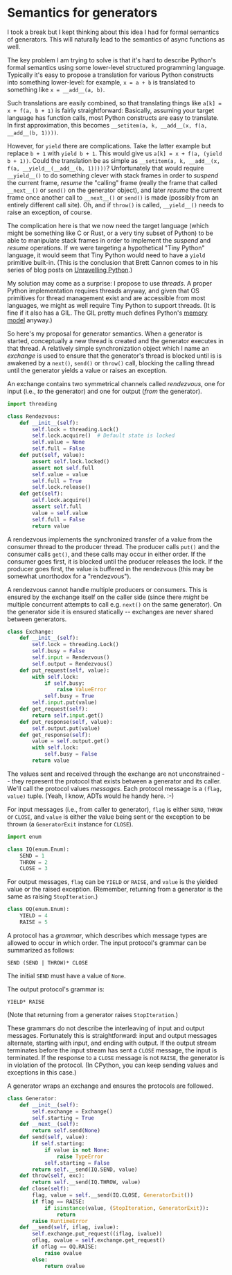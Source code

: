 # Semantics for generators

I took a break but I kept thinking about this idea I had for formal semantics of generators.
This will naturally lead to the semantics of async functions as well.

The key problem I am trying to solve is that it's hard to describe Python's formal semantics using some lower-level structured programming language.
Typically it's easy to propose a translation for various Python constructs into something lower-level: for example, `x = a + b` is translated to something like
`x = __add__(a, b)`.

Such translations are easily combined, so that translating things like
`a[k] = x + f(a, b + 1)`
is fairly straightforward: Basically, assuming your target language has function calls, most Python constructs are easy to translate.
In first approximation, this becomes
`__setitem(a, k, __add__(x, f(a, __add__(b, 1))))`.

However, for `yield` there are complications.
Take the latter example but replace `b + 1` with `yield b + 1`.
This would give us `a[k] = x + f(a, (yield b + 1))`.
Could the translation be as simple as
`__setitem(a, k, __add__(x, f(a, __yield__(__add__(b, 1)))))`?
Unfortunately that would require `__yield__()` to do something clever with stack frames in order to _suspend_ the current frame, _resume_ the "calling" frame (really the frame that called `__next__()` or `send()` on the generator object), and later _resume_ the current frame once another call to `__next__()` or `send()` is made (possibly from an entirely different call site).
Oh, and if `throw()` is called, `__yield__()` needs to raise an exception, of course.

The complication here is that we now need the target language (which might be something like C or Rust, or a very tiny subset of Python) to be able to manipulate stack frames in order to implement the _suspend_ and _resume_ operations.
If we were targeting a hypothetical "Tiny Python" language, it would seem that Tiny Python would need to have a `yield` primitive built-in.
(This is the conclusion that Brett Cannon comes to in his series of blog posts on [Unravelling Python](https://snarky.ca/tag/syntactic-sugar/).)

My solution may come as a surprise: I propose to use *threads*.
A proper Python implementation requires threads anyway, and given that OS primitives for thread management exist and are accessible from most languages, we might as well require Tiny Python to support threads.
(It is fine if it also has a GIL.
The GIL pretty much defines Python's [memory model](https://en.wikipedia.org/wiki/Memory_model_(programming)) anyway.)

So here's my proposal for generator semantics.
When a generator is started, conceptually a new thread is created and the generator executes in that thread.
A relatively simple synchronization object which I name an _exchange_ is used to ensure that the generator's thread is blocked until is is awakened by a `next()`, `send()` or `throw()` call, blocking the calling thread until the generator yields a value or raises an exception.

An exchange contains two symmetrical channels called _rendezvous_, one for input (i.e., _to_ the generator) and one for output (_from_ the generator).

```py
import threading

class Rendezvous:
    def __init__(self):
        self.lock = threading.Lock()
        self.lock.acquire()  # Default state is locked
        self.value = None
        self.full = False
    def put(self, value):
        assert self.lock.locked()
        assert not self.full
        self.value = value
        self.full = True
        self.lock.release()
    def get(self):
        self.lock.acquire()
        assert self.full
        value = self.value
        self.full = False
        return value
```

A rendezvous implements the synchronized transfer of a value from the consumer thread to the producer thread.
The producer calls `put()` and the consumer calls `get()`, and these calls may occur in either order.
If the consumer goes first, it is blocked until the producer releases the lock.
If the producer goes first, the value is buffered in the rendezvous (this may be somewhat unorthodox for a "rendezvous").

A rendezvous cannot handle multiple producers or consumers.
This is ensured by the exchange itself on the caller side (since there *might* be multiple concurrent attempts to call e.g. `next()` on the same generator).
On the generator side it is ensured statically -- exchanges are never shared between generators.

```py
class Exchange:
    def __init__(self):
        self.lock = threading.Lock()
        self.busy = False
        self.input = Rendezvous()
        self.output = Rendezvous()
    def put_request(self, value):
        with self.lock:
            if self.busy:
                raise ValueError
            self.busy = True
        self.input.put(value)
    def get_request(self):
        return self.input.get()
    def put_response(self, value):
        self.output.put(value)
    def get_response(self):
        value = self.output.get()
        with self.lock:
            self.busy = False
        return value
```

The values sent and received through the exchange are not unconstrained -- they represent the protocol that exists between a generator and its caller.
We'll call the protocol values _messages_.
Each protocol message is a `(flag, value)` tuple.
(Yeah, I know, ADTs would he handy here. :-)

For input messages (i.e., from caller to generator), `flag` is either `SEND`, `THROW` or `CLOSE`, and `value` is either the value being sent or the exception to be thrown (a `GeneratorExit` instance for `CLOSE`).

```py
import enum

class IQ(enum.Enum):
    SEND = 1
    THROW = 2
    CLOSE = 3
```


For output messages, `flag` can be `YIELD` or `RAISE`, and `value` is the yielded value or the raised exception.
(Remember, returning from a generator is the same as raising `StopIteration`.)

```py
class OQ(enum.Enum):
    YIELD = 4
    RAISE = 5
```

A protocol has a _grammar_, which describes which message types are allowed to occur in which order.
The input protocol's grammar can be summarized as follows:
```
SEND (SEND | THROW)* CLOSE
```
The initial `SEND` must have a value of `None`.

The output protocol's grammar is:
```
YIELD* RAISE
```
(Note that returning from a generator raises `StopIteration`.)

These grammars do not describe the interleaving of input and output messages.
Fortunately this is straightforward: input and output messages alternate, starting with input, and ending with output.
If the output stream terminates before the input stream has sent a `CLOSE` message, the input is terminated.
If the response to a `CLOSE` message is not `RAISE`, the generator is in violation of the protocol.
(In CPython, you can keep sending values and exceptions in this case.)

A generator wraps an exchange and ensures the protocols are followed.

```py
class Generator:
    def __init__(self):
        self.exchange = Exchange()
        self.starting = True
    def __next__(self):
        return self.send(None)
    def send(self, value):
        if self.starting:
            if value is not None:
                raise TypeError
            self.starting = False
        return self.__send(IQ.SEND, value)
    def throw(self, exc):
        return self.__send(IQ.THROW, value)
    def close(self):
        flag, value = self.__send(IQ.CLOSE, GeneratorExit())
        if flag == RAISE:
            if isinstance(value, (StopIteration, GeneratorExit)):
                return
        raise RuntimeError
    def __send(self, iflag, ivalue):
        self.exchange.put_request((iflag, ivalue))
        oflag, ovalue = self.exchange.get_request()
        if oflag == OQ.RAISE:
            raise ovalue
        else:
            return ovalue
```

